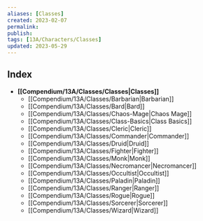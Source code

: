 ```yaml
---
aliases: [Classes]
created: 2023-02-07
permalink: 
publish: 
tags: [13A/Characters/Classes]
updated: 2023-05-29
---
```


## Index

- **[[Compendium/13A/Classes/Classes|Classes]]**
	- [[Compendium/13A/Classes/Barbarian|Barbarian]]
	- [[Compendium/13A/Classes/Bard|Bard]]
	- [[Compendium/13A/Classes/Chaos-Mage|Chaos Mage]]
	- [[Compendium/13A/Classes/Class-Basics|Class Basics]]
	- [[Compendium/13A/Classes/Cleric|Cleric]]
	- [[Compendium/13A/Classes/Commander|Commander]]
	- [[Compendium/13A/Classes/Druid|Druid]]
	- [[Compendium/13A/Classes/Fighter|Fighter]]
	- [[Compendium/13A/Classes/Monk|Monk]]
	- [[Compendium/13A/Classes/Necromancer|Necromancer]]
	- [[Compendium/13A/Classes/Occultist|Occultist]]
	- [[Compendium/13A/Classes/Paladin|Paladin]]
	- [[Compendium/13A/Classes/Ranger|Ranger]]
	- [[Compendium/13A/Classes/Rogue|Rogue]]
	- [[Compendium/13A/Classes/Sorcerer|Sorcerer]]
	- [[Compendium/13A/Classes/Wizard|Wizard]]
